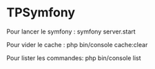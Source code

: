 # TPSymfony

Pour lancer le symfony :
    symfony server.start

Pour vider le cache :
    php bin/console cache:clear

Pour lister les commandes: 
    php bin/console list